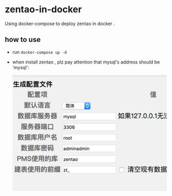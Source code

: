 # zentao-in-docker
Using docker-compose to deploy zentao in docker . 

## how to use

* run ``` docker-compose up -d ```

* when install zentao , plz pay attention that mysql's address should be 'mysql':

	![1.jpg](https://github.com/liumapp/zentao-in-docker/blob/master/pic/1.jpg)

